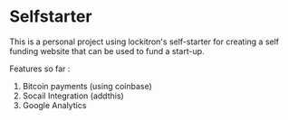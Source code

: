 Selfstarter
==========
This is a personal project using lockitron's self-starter for creating a self funding website that can be used to fund a start-up.

Features so far :

1) Bitcoin payments (using coinbase)
2) Socail Integration (addthis)
3) Google Analytics
